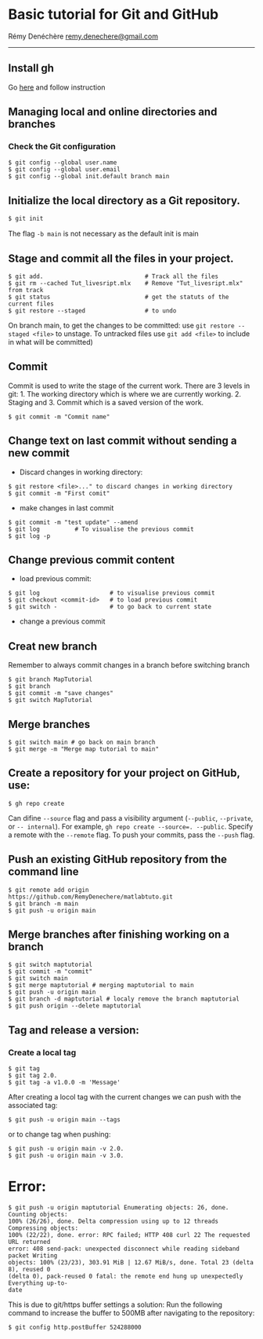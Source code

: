 # Basic tutorial for Git and GitHub
Rémy Denéchère 
remy.denechere@gmail.com

---

## Install gh 
Go [here](https://github.com/cli/cli#installation) and follow instruction

## Managing local and online directories and branches
### Check the Git configuration

```
$ git config --global user.name
$ git config --global user.email
$ git config --global init.default branch main
```
## Initialize the local directory as a Git repository.
```sh
$ git init
```
The flag `-b main` is not necessary as the default init is main

## Stage and commit all the files in your project.
```
$ git add.                             # Track all the files
$ git rm --cached Tut_livesript.mlx    # Remove "Tut_livesript.mlx" from track
$ git status                           # get the statuts of the current files
$ git restore --staged                 # to undo
```
On branch main, to get the changes to be committed: use `git restore --staged <file>` to unstage. To untracked files use `git add <file>` to include in what will be committed)

## Commit

Commit is used to write the stage of the current work. There are 3 levels in git: 1.
The working directory which is where we are currently working. 2. Staging and 3.
Commit which is a saved version of the work.
```
$ git commit -m "Commit name"
```

## Change text on last commit without sending a new commit
- Discard changes in working directory: 
```
$ git restore <file>..." to discard changes in working directory
$ git commit -m "First comit"
```

- make changes in last commit
```
$ git commit -m "test update" --amend
$ git log          # To visualise the previous commit 
$ git log -p
``` 

## Change previous commit content
- load previous commit: 
```
$ git log                    # to visualise previous commit 
$ git checkout <commit-id>   # to load previous commit 
$ git switch -               # to go back to current state
```

- change a previous commit



## Creat new branch
Remember to always commit changes in a branch before switching branch
```
$ git branch MapTutorial
$ git branch
$ git commit -m "save changes"
$ git switch MapTutorial
```

## Merge branches
```
$ git switch main # go back on main branch
$ git merge -m "Merge map tutorial to main"
```

## Create a repository for your project on GitHub, use:
```
$ gh repo create
```
Can difine `--source` flag and pass a visibility argument (`--public`, `--private`, or `--
internal`). For example, `gh repo create --source=. --public`. Specify a remote with the `--remote` flag. To push your commits, pass the `--push` flag.

## Push an existing GitHub repository from the command line
```
$ git remote add origin https://github.com/RemyDenechere/matlabtuto.git
$ git branch -m main
$ git push -u origin main
```

## Merge branches after finishing working on a branch
```
$ git switch maptutorial
$ git commit -m "commit"
$ git switch main
$ git merge maptutorial # merging maptutorial to main
$ git push -u origin main
$ git branch -d maptutorial # localy remove the branch maptutorial
$ git push origin --delete maptutorial
```

## Tag and release a version:
###  Create a local tag
```
$ git tag
$ git tag 2.0.
$ git tag -a v1.0.0 -m 'Message'
```
After creating a locol tag with the current changes we can push with the associated tag:
```
$ git push -u origin main --tags
```
or to change tag when pushing:
```
$ git push -u origin main -v 2.0.
$ git push -u origin main -v 3.0.
```

# Error:
```
$ git push -u origin maptutorial Enumerating objects: 26, done. Counting objects:
100% (26/26), done. Delta compression using up to 12 threads Compressing objects:
100% (22/22), done. error: RPC failed; HTTP 408 curl 22 The requested URL returned
error: 408 send-pack: unexpected disconnect while reading sideband packet Writing
objects: 100% (23/23), 303.91 MiB | 12.67 MiB/s, done. Total 23 (delta 8), reused 0
(delta 0), pack-reused 0 fatal: the remote end hung up unexpectedly Everything up-to-
date
```
This is due to git/https buffer settings a solution: Run the following command to increase the buffer to 500MB after navigating to the repository:


```
$ git config http.postBuffer 524288000
```


